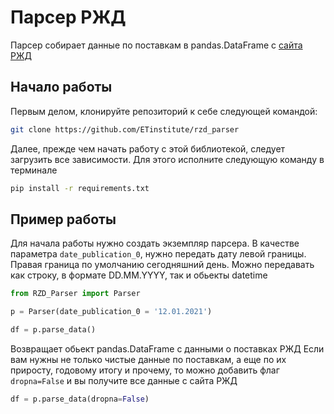 # Парсер РЖД

Парсер собирает данные по поставкам в pandas.DataFrame с [сайта РЖД](https://company.rzd.ru/ru/9397/page/13307)


## Начало работы
Первым делом, клонируйте репозиторий к себе следующей командой:
```bash
git clone https://github.com/ETinstitute/rzd_parser
```
Далее, прежде чем начать работу с этой библиотекой, следует загрузить все зависимости. Для этого исполните следующую команду в терминале
```bash
pip install -r requirements.txt
```
## Пример работы
Для начала работы нужно создать экземпляр парсера. В качестве параметра `date_publication_0`, нужно передать дату левой границы. 
Правая граница по умолчанию сегодняшний день. Можно передавать как строку, в формате DD.MM.YYYY, так и обьекты datetime  
```Python
from RZD_Parser import Parser

p = Parser(date_publication_0 = '12.01.2021')

df = p.parse_data()
```
Возвращает обьект pandas.DataFrame с данными о поставках РЖД
Если вам нужны не только чистые данные по поставкам, а еще по их приросту, годовому итогу и прочему, то можно добавить флаг `dropna=False` и вы получите все данные с сайта РЖД

```python
df = p.parse_data(dropna=False)
```